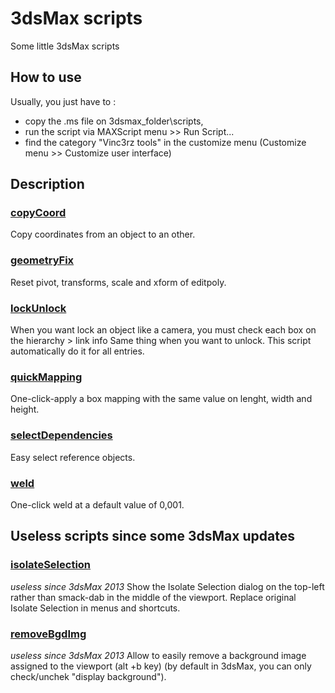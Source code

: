 # 3dsMax scripts
Some little 3dsMax scripts

## How to use
Usually, you just have to :
  - copy the .ms file on 3dsmax_folder\scripts,
  - run the script via MAXScript menu >> Run Script...
  - find the category "Vinc3rz tools" in the customize menu (Customize menu >> Customize user interface)

## Description

### [copyCoord](https://raw.githubusercontent.com/Vinc3r/3dsMaxScripts/master/copyCoord.ms)
Copy coordinates from an object to an other.

### [geometryFix](https://raw.githubusercontent.com/Vinc3r/3dsMaxScripts/master/geometryFix.ms)
Reset pivot, transforms, scale and xform of editpoly.

### [lockUnlock](https://raw.githubusercontent.com/Vinc3r/3dsMaxScripts/master/lockUnlock.ms)
When you want lock an object like a camera, you must check each box on the hierarchy > link info Same thing when you want to unlock. This script automatically do it for all entries.

### [quickMapping](https://raw.githubusercontent.com/Vinc3r/3dsMaxScripts/master/quickMapping.ms)
One-click-apply a box mapping with the same value on lenght, width and height.

### [selectDependencies](https://raw.githubusercontent.com/Vinc3r/3dsMaxScripts/master/selectDependencies.ms)
Easy select reference objects.

### [weld](https://raw.githubusercontent.com/Vinc3r/3dsMaxScripts/master/weld.ms)
One-click weld at a default value of 0,001.

## Useless scripts since some 3dsMax updates

### [isolateSelection](https://raw.githubusercontent.com/Vinc3r/3dsMaxScripts/master/isolateSelection.ms)
*useless since 3dsMax 2013*
Show the Isolate Selection dialog on the top-left rather than smack-dab in the middle of the viewport. Replace original Isolate Selection in menus and shortcuts.

### [removeBgdImg](https://raw.githubusercontent.com/Vinc3r/3dsMaxScripts/master/removeBgdImg.ms)
*useless since 3dsMax 2013*
Allow to easily remove a background image assigned to the viewport (alt +b key) (by default in 3dsMax, you can only check/unchek "display background").
